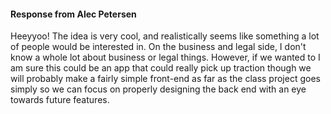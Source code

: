 #### Response from Alec Petersen
Heeyyoo! The idea is very cool, and realistically seems like something a lot of people would be interested in.
On the business and legal side, I don't know a whole lot about business or legal things. However, if we wanted
to I am sure this could be an app that could really pick up traction though we will probably make a fairly simple
front-end as far as the class project goes simply so we can focus on properly designing the back end with an eye
towards future features. 

